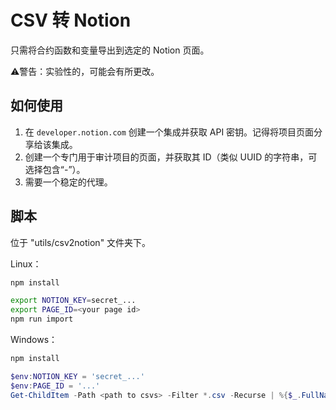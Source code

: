 # CSV 转 Notion

只需将合约函数和变量导出到选定的 Notion 页面。

⚠警告：实验性的，可能会有所更改。

## 如何使用

1. 在 `developer.notion.com` 创建一个集成并获取 API 密钥。记得将项目页面分享给该集成。
2. 创建一个专门用于审计项目的页面，并获取其 ID（类似 UUID 的字符串，可选择包含“-”）。
3. 需要一个稳定的代理。

## 脚本

位于 "utils/csv2notion" 文件夹下。

Linux：

```bash
npm install

export NOTION_KEY=secret_...
export PAGE_ID=<your page id>
npm run import
```

Windows：

```powershell
npm install

$env:NOTION_KEY = 'secret_...'
$env:PAGE_ID = '...'
Get-ChildItem -Path <path to csvs> -Filter *.csv -Recurse | %{$_.FullName} | %{node import.js $_}
```